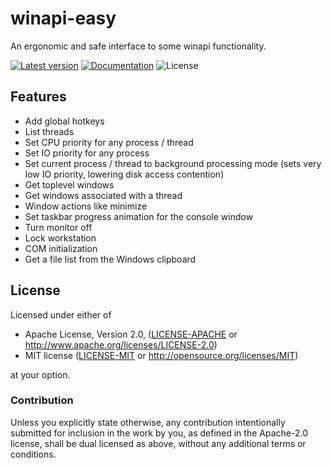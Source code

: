 # winapi-easy
An ergonomic and safe interface to some winapi functionality.

[![Latest version](https://img.shields.io/crates/v/winapi-easy)](https://crates.io/crates/winapi-easy)
[![Documentation](https://docs.rs/winapi-easy/badge.svg)](https://docs.rs/winapi-easy)
![License](https://img.shields.io/crates/l/winapi-easy)

## Features

* Add global hotkeys
* List threads
* Set CPU priority for any process / thread
* Set IO priority for any process
* Set current process / thread to background processing mode (sets very low IO priority, lowering disk access contention)
* Get toplevel windows
* Get windows associated with a thread
* Window actions like minimize
* Set taskbar progress animation for the console window
* Turn monitor off
* Lock workstation
* COM initialization
* Get a file list from the Windows clipboard

## License

Licensed under either of

 * Apache License, Version 2.0, ([LICENSE-APACHE](LICENSE-APACHE) or http://www.apache.org/licenses/LICENSE-2.0)
 * MIT license ([LICENSE-MIT](LICENSE-MIT) or http://opensource.org/licenses/MIT)

at your option.

### Contribution

Unless you explicitly state otherwise, any contribution intentionally submitted
for inclusion in the work by you, as defined in the Apache-2.0 license, shall be dual licensed as above, without any
additional terms or conditions.

